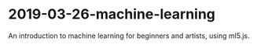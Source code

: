 # 2019-03-26-machine-learning
An introduction to machine learning for beginners and artists, using ml5.js.
